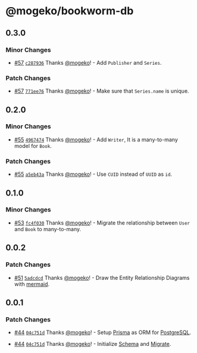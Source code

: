 # @mogeko/bookworm-db

## 0.3.0

### Minor Changes

- [#57](https://github.com/mogeko/bookworm/pull/57) [`c287936`](https://github.com/mogeko/bookworm/commit/c287936626402c958bc2aefef43196992e828884) Thanks [@mogeko](https://github.com/mogeko)! - Add `Publisher` and `Series`.

### Patch Changes

- [#57](https://github.com/mogeko/bookworm/pull/57) [`771ee76`](https://github.com/mogeko/bookworm/commit/771ee76900bd2d7494fd465ea9f86a908335e91d) Thanks [@mogeko](https://github.com/mogeko)! - Make sure that `Series.name` is unique.

## 0.2.0

### Minor Changes

- [#55](https://github.com/mogeko/bookworm/pull/55) [`4967474`](https://github.com/mogeko/bookworm/commit/49674740bd20673a3bcef2b106b42b121aeded82) Thanks [@mogeko](https://github.com/mogeko)! - Add `Writer`, It is a many-to-many model for `Book`.

### Patch Changes

- [#55](https://github.com/mogeko/bookworm/pull/55) [`a5eb43a`](https://github.com/mogeko/bookworm/commit/a5eb43a5c23cecdb0a304b838a32b144b43e5535) Thanks [@mogeko](https://github.com/mogeko)! - Use `CUID` instead of `UUID` as `id`.

## 0.1.0

### Minor Changes

- [#53](https://github.com/mogeko/bookworm/pull/53) [`fc4f030`](https://github.com/mogeko/bookworm/commit/fc4f030eb1fd550cfb38ee41e7c69e5032cf59b7) Thanks [@mogeko](https://github.com/mogeko)! - Migrate the relationship between `User` and `Book` to many-to-many.

## 0.0.2

### Patch Changes

- [#51](https://github.com/mogeko/bookworm/pull/51) [`5adcdcd`](https://github.com/mogeko/bookworm/commit/5adcdcda2481cf155e349c7c29d781da7f1dc179) Thanks [@mogeko](https://github.com/mogeko)! - Draw the Entity Relationship Diagrams with [mermaid](https://mermaid.js.org).

## 0.0.1

### Patch Changes

- [#44](https://github.com/mogeko/bookworm/pull/44) [`04c751d`](https://github.com/mogeko/bookworm/commit/04c751dbb5ab27a23b98d9b65da9995093a729d2) Thanks [@mogeko](https://github.com/mogeko)! - Setup [Prisma](https://www.prisma.io) as ORM for [PostgreSQL](https://www.postgresql.org).

- [#44](https://github.com/mogeko/bookworm/pull/44) [`04c751d`](https://github.com/mogeko/bookworm/commit/04c751dbb5ab27a23b98d9b65da9995093a729d2) Thanks [@mogeko](https://github.com/mogeko)! - Initialize [Schema](https://www.prisma.io/docs/concepts/components/prisma-schema) and [Migrate](https://www.prisma.io/docs/concepts/components/prisma-migrate).
